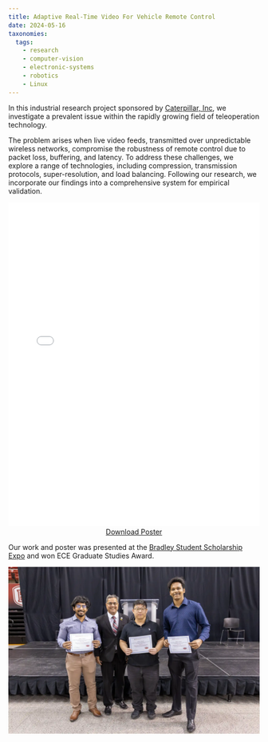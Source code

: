```yaml
---
title: Adaptive Real-Time Video For Vehicle Remote Control
date: 2024-05-16
taxonomies:
  tags:
    - research
    - computer-vision
    - electronic-systems
    - robotics
    - Linux
---
```


In this industrial research project sponsored by [Caterpillar, Inc](https://www.caterpillar.com/), we investigate a prevalent issue within the rapidly growing field of teleoperation technology.

The problem arises when live video feeds, transmitted over unpredictable wireless networks, compromise the robustness of remote control due to packet loss, buffering, and latency.
To address these challenges, we explore a range of technologies, including compression, transmission protocols, super-resolution, and load balancing.
Following our research, we incorporate our findings into a comprehensive system for empirical validation.

<iframe
  src="poster.pdf"
  type="application/pdf"
  width="100%"
  height="650"
  frameborder="0"
  allowfullscreen
>
</iframe>
<center><a href="poster.pdf">Download Poster</a></center>

Our work and poster was presented at the [Bradley Student Scholarship Expo](https://www.bradley.edu/sites/expo/) and won ECE Graduate Studies Award.

![](award.webp)